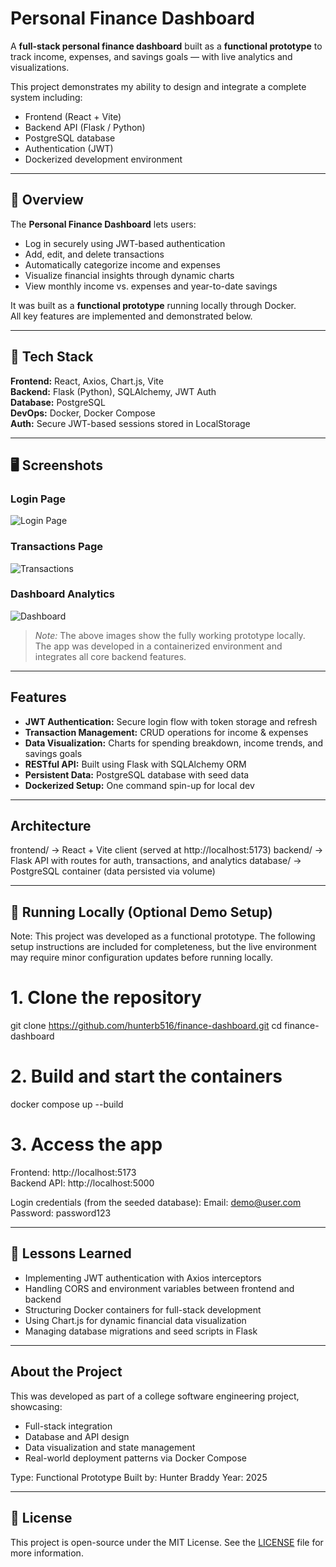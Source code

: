 # Personal Finance Dashboard

A **full-stack personal finance dashboard** built as a **functional prototype** to track income, expenses, and savings goals — with live analytics and visualizations.

This project demonstrates my ability to design and integrate a complete system including:
- Frontend (React + Vite)
- Backend API (Flask / Python)
- PostgreSQL database
- Authentication (JWT)
- Dockerized development environment

---

## 🚀 Overview

The **Personal Finance Dashboard** lets users:
- Log in securely using JWT-based authentication
- Add, edit, and delete transactions
- Automatically categorize income and expenses
- Visualize financial insights through dynamic charts
- View monthly income vs. expenses and year-to-date savings

It was built as a **functional prototype** running locally through Docker.  
All key features are implemented and demonstrated below.

---

## 🧠 Tech Stack

**Frontend:** React, Axios, Chart.js, Vite  
**Backend:** Flask (Python), SQLAlchemy, JWT Auth  
**Database:** PostgreSQL  
**DevOps:** Docker, Docker Compose  
**Auth:** Secure JWT-based sessions stored in LocalStorage

---

## 🖥️ Screenshots

### Login Page
![Login Page](https://github.com/hunterb516/finance-dashboard/docs/login.png)

### Transactions Page
![Transactions](https://github.com/hunterb516/finance-dashboard/docs/transactions.png)

### Dashboard Analytics
![Dashboard](https://github.com/hunterb516/finance-dashboard/docs/dashboard.png)

> *Note:* The above images show the fully working prototype locally.  
> The app was developed in a containerized environment and integrates all core backend features.

---

## Features

- **JWT Authentication:** Secure login flow with token storage and refresh
- **Transaction Management:** CRUD operations for income & expenses
- **Data Visualization:** Charts for spending breakdown, income trends, and savings goals
- **RESTful API:** Built using Flask with SQLAlchemy ORM
- **Persistent Data:** PostgreSQL database with seed data
- **Dockerized Setup:** One command spin-up for local dev

---

## Architecture
frontend/ → React + Vite client (served at http://localhost:5173)
backend/ → Flask API with routes for auth, transactions, and analytics
database/ → PostgreSQL container (data persisted via volume)

---

## 🐳 Running Locally (Optional Demo Setup)

Note: This project was developed as a functional prototype.
The following setup instructions are included for completeness, but the live environment may require minor configuration updates before running locally.

# 1. Clone the repository
git clone https://github.com/hunterb516/finance-dashboard.git
cd finance-dashboard

# 2. Build and start the containers
docker compose up --build

# 3. Access the app
Frontend: http://localhost:5173  
Backend API: http://localhost:5000

Login credentials (from the seeded database):
Email: demo@user.com  
Password: password123

---

## 🧠 Lessons Learned

- Implementing JWT authentication with Axios interceptors
- Handling CORS and environment variables between frontend and backend
- Structuring Docker containers for full-stack development
- Using Chart.js for dynamic financial data visualization
- Managing database migrations and seed scripts in Flask

---

## About the Project

This was developed as part of a college software engineering project, showcasing:
- Full-stack integration
- Database and API design
- Data visualization and state management
- Real-world deployment patterns via Docker Compose

Type: Functional Prototype
Built by: Hunter Braddy
Year: 2025

---

## 📄 License

This project is open-source under the MIT License.
See the [LICENSE](./LICENSE) file for more information.
